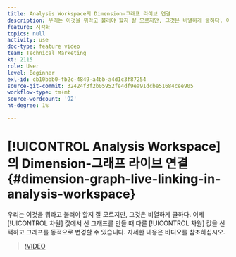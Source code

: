 ```yaml
---
title: Analysis Workspace의 Dimension-그래프 라이브 연결
description: 우리는 이것을 뭐라고 불러야 할지 잘 모르지만, 그것은 비열하게 쿨하다. 이제 차원 값에서 선 그래프를 생성할 때 다른 차원 값을 선택하고 그래프를 동적으로 변경할 수 있습니다. 자세한 내용은 비디오를 참조하십시오.
feature: 시각화
topics: null
activity: use
doc-type: feature video
team: Technical Marketing
kt: 2115
role: User
level: Beginner
exl-id: cb10bbb0-fb2c-4849-a4bb-a4d1c3f87254
source-git-commit: 32424f3f2b05952fe4df9ea91dcbe51684cee905
workflow-type: tm+mt
source-wordcount: '92'
ht-degree: 1%

---
```


# [!UICONTROL Analysis Workspace]의 Dimension-그래프 라이브 연결 {#dimension-graph-live-linking-in-analysis-workspace}

우리는 이것을 뭐라고 불러야 할지 잘 모르지만, 그것은 비열하게 쿨하다. 이제 [!UICONTROL 차원] 값에서 선 그래프를 만들 때 다른 [!UICONTROL 차원] 값을 선택하고 그래프를 동적으로 변경할 수 있습니다. 자세한 내용은 비디오를 참조하십시오.

>[!VIDEO](https://video.tv.adobe.com/v/23991/?quality=12)
